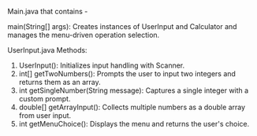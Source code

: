 Main.java that contains - 

main(String[] args):
Creates instances of UserInput and Calculator and manages the menu-driven operation selection.


UserInput.java
Methods:
1.	UserInput(): Initializes input handling with Scanner.
2.	int[] getTwoNumbers(): Prompts the user to input two integers and returns them as an array.
3.	int getSingleNumber(String message): Captures a single integer with a custom prompt.
4.	double[] getArrayInput(): Collects multiple numbers as a double array from user input.
5.	int getMenuChoice(): Displays the menu and returns the user's choice.
